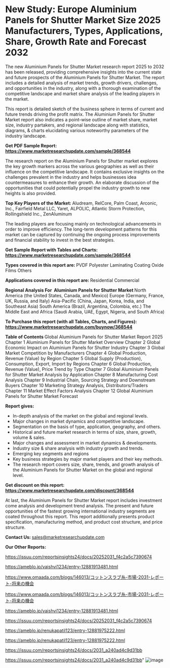 # New Study: Europe Aluminium Panels for Shutter Market Size 2025 Manufacturers, Types, Applications, Share, Growth Rate and Forecast 2032

The new Aluminium Panels for Shutter Market research report 2025 to 2032 has been released, providing comprehensive insights into the current state and future prospects of the Aluminium Panels for Shutter Market. The report includes a detailed analysis of market trends, growth drivers, challenges, and opportunities in the industry, along with a thorough examination of the competitive landscape and market share analysis of the leading players in the market.

This report is detailed sketch of the business sphere in terms of current and future trends driving the profit matrix. The Aluminium Panels for Shutter Market report also indicates a point-wise outline of market share, market size, industry partakers, and regional landscape along with statistics, diagrams, &amp; charts elucidating various noteworthy parameters of the industry landscape.

<strong><b>Get PDF Sample Report: <a href=https://www.marketresearchupdate.com/sample/368544>https://www.marketresearchupdate.com/sample/368544</a></b></strong>

The research report on the Aluminium Panels for Shutter market explores the key growth markers across the various geographies as well as their influence on the competitive landscape. It contains exclusive insights on the challenges prevalent in the industry and helps businesses idea countermeasures to enhance their growth. An elaborate discussion of the opportunities that could potentially propel the industry growth to new heights is also provided.

<strong><b>Top Key Players of the Market:
</b></strong>Aludream, RelCore, Palm Coast, Arconic, Inc., Fairfield Metal LLC, Yaret, ALPOLIC, Atlantic Storm Protection, Rollingshield Inc., ZenAluminum<strong><b>
</b></strong>

The leading players are focusing mainly on technological advancements in order to improve efficiency. The long-term development patterns for this market can be captured by continuing the ongoing process improvements and financial stability to invest in the best strategies.

<strong><b>Get Sample Report with Tables and Charts: <a href=https://www.marketresearchupdate.com/sample/368544>https://www.marketresearchupdate.com/sample/368544</a></b></strong>

<strong><b>Types covered in this report are:
</b></strong>PVDF
Polyester
Laminating Coating
Oxide Films
Others<strong><b>
</b></strong>

<strong><b>Applications covered in this report are:
</b></strong>Residential
Commercial<strong><b>
</b></strong>

<strong><b>Regional Analysis For  Aluminium Panels for Shutter Market</b></strong><strong><b>
</b></strong>North America (the United States, Canada, and Mexico)
Europe (Germany, France, UK, Russia, and Italy)
Asia-Pacific (China, Japan, Korea, India, and Southeast Asia)
South America (Brazil, Argentina, Colombia, etc.)
The Middle East and Africa (Saudi Arabia, UAE, Egypt, Nigeria, and South Africa)

<strong><b>To Purchase this report (with all Tables, Charts, and Figures): <a href=https://www.marketresearchupdate.com/buynow/368544>https://www.marketresearchupdate.com/buynow/368544</a></b></strong>

<strong><b>Table of Contents</b></strong><strong><b>
</b></strong>Global Aluminium Panels for Shutter Market Report 2025
Chapter 1 Aluminium Panels for Shutter Market Overview
Chapter 2 Global Economic Impact on Aluminium Panels for Shutter Industry
Chapter 3 Global Market Competition by Manufacturers
Chapter 4 Global Production, Revenue (Value) by Region
Chapter 5 Global Supply (Production), Consumption, Export, Import by Regions
Chapter 6 Global Production, Revenue (Value), Price Trend by Type
Chapter 7 Global Aluminium Panels for Shutter Market Analysis by Application
Chapter 8 Manufacturing Cost Analysis
Chapter 9 Industrial Chain, Sourcing Strategy and Downstream Buyers
Chapter 10 Marketing Strategy Analysis, Distributors/Traders
Chapter 11 Market Effect Factors Analysis
Chapter 12 Global Aluminium Panels for Shutter Market Forecast

<strong><b>Report gives:</b></strong>

- In-depth analysis of the market on the global and regional levels.
- Major changes in market dynamics and competitive landscape.
- Segmentation on the basis of type, application, geography, and others.
- Historical and future market research in terms of size, share, growth, volume &amp; sales.
- Major changes and assessment in market dynamics &amp; developments.
- Industry size &amp; share analysis with industry growth and trends.
- Emerging key segments and regions
- Key business strategies by major market players and their key methods.
- The research report covers size, share, trends, and growth analysis of the Aluminium Panels for Shutter Market on the global and regional level.

<strong><b>Get discount on this report: <a href=https://www.marketresearchupdate.com/discount/368544>https://www.marketresearchupdate.com/discount/368544</a></b></strong>

At last, the Aluminium Panels for Shutter Market report includes investment come analysis and development trend analysis. The present and future opportunities of the fastest growing international industry segments are coated throughout this report. This report additionally presents product specification, manufacturing method, and product cost structure, and price structure.

<strong><b>Contact Us:
</b></strong>sales@marketresearchupdate.com

<strong>Our Other Reports:</strong>

<a href=https://issuu.com/reportsinsights24/docs/20252031_f4c2a5c7390674>https://issuu.com/reportsinsights24/docs/20252031_f4c2a5c7390674</a>

<a href=https://ameblo.jp/vaishvi1234/entry-12881913481.html>https://ameblo.jp/vaishvi1234/entry-12881913481.html</a>

<a href=https://www.omaada.com/blogs/146013/コットンスラブ糸-市場-2031-レポート-将来の機会>https://www.omaada.com/blogs/146013/コットンスラブ糸-市場-2031-レポート-将来の機会</a>

<a href=https://www.omaada.com/blogs/146013/コットンスラブ糸-市場-2031-レポート-将来の機会>https://www.omaada.com/blogs/146013/コットンスラブ糸-市場-2031-レポート-将来の機会</a>

<a href=https://ameblo.jp/vaishvi1234/entry-12881913481.html>https://ameblo.jp/vaishvi1234/entry-12881913481.html</a>

<a href=https://issuu.com/reportsinsights24/docs/20252031_f4c2a5c7390674>https://issuu.com/reportsinsights24/docs/20252031_f4c2a5c7390674</a>

<a href=https://ameblo.jp/renukapatil123/entry-12881975222.html>https://ameblo.jp/renukapatil123/entry-12881975222.html</a>

<a href=https://ameblo.jp/renukapatil123/entry-12881975222.html>https://ameblo.jp/renukapatil123/entry-12881975222.html</a>

<a href=https://issuu.com/reportsinsights24/docs/2031_a240ad4c9d31bb>https://issuu.com/reportsinsights24/docs/2031_a240ad4c9d31bb</a>

<a href=https://issuu.com/reportsinsights24/docs/2031_a240ad4c9d31bb>https://issuu.com/reportsinsights24/docs/2031_a240ad4c9d31bb</a>"
![image](https://github.com/user-attachments/assets/a805636a-bee9-4598-a65e-75cd4d433f97)
